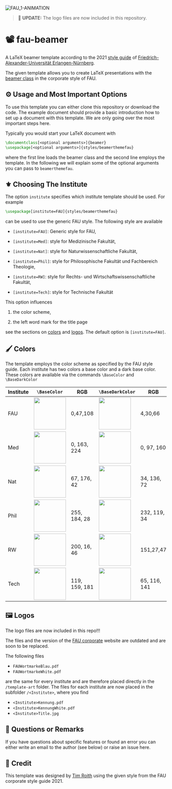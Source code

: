 ![FAU_1-ANIMATION](https://user-images.githubusercontent.com/44805883/169285233-f2065c06-0dcc-49a3-9afe-242e1f2e6e05.gif)

> :loudspeaker: **UPDATE:**  The logo files are now included in this repository.

# :film_projector: fau-beamer

A LaTeX beamer template according to the 2021 [style guide](https://www.intern.fau.de/kommunikation-marketing-und-corporate-identity/corporate-identity/) of [Friedrich-Alexander-Universität Erlangen-Nürnberg](https://www.fau.de/).

The given template allows you to create LaTeX presentations with the [beamer class](https://ctan.org/pkg/beamer?lang=en) in the corporate style of FAU.

## :gear: Usage and Most Important Options

To use this template you can either clone this repository or download the code. The example document should provide a basic introduction how to set up a document with this template. We are only going over the most important steps here.

Typically you would start your LaTeX document with

```LaTeX
\documentclass[<optional arguments>]{beamer}
\usepackage[<optional arguments>]{styles/beamerthemefau}
```

where the first line loads the beamer class and the second line employs the template. In the following we will explain some of the optional arguments you can pass to ```beamerthemefau```.

## :fleur_de_lis: Choosing The Institute

The option ```institute``` specifies which institute template should be used. For example

```LaTeX
\usepackage[institute=FAU]{styles/beamerthemefau}
```

can be used to use the generic FAU style. The following style are available

* ```[institute=FAU]```: Generic style for FAU,

* ```[institute=Med]```: style for Medizinische Fakultät,

* ```[institute=Nat]```: style for Naturwissenschaftliche Fakultät,

* ```[institute=Phil]```: style for Philosophische Fakultät und Fachbereich Theologie,

* ```[institute=RW]```: style for Rechts- und Wirtschaftswissenschaftliche Fakultät,

* ```[institute=Tech]```: style for Technische Fakultät

This option influences

1. the color scheme,

2. the left word mark for the title page

see the sections on [colors](##Colors) and [logos](##Logos). The default option is ```[institute=FAU]```.

## :paintbrush: Colors

The template employs the color scheme as specified by the FAU style guide. Each institute has two colors a base color and a dark base color. These colors are available via the commands ```\BaseColor``` and ```\BaseDarkColor```

| Institute | ```\BaseColor``` | RGB | ```\BaseDarkColor``` | RGB |
| --------- | ---------------- | --- | ----------------- | --- |
| FAU       | <img src="https://user-images.githubusercontent.com/44805883/169272361-71da6b14-2b6d-454c-ae73-f581dd75640b.png" width="100" height="100"> | 0,47,108 | <img src="https://user-images.githubusercontent.com/44805883/169272896-3e2e90bf-5465-4f9a-afc4-4c0f952a7ce3.png" width="100" height="100"> | 4,30,66 |
| Med       | <img src="https://user-images.githubusercontent.com/44805883/169273738-b598bb45-5538-4b3b-b5ff-b120019e71d6.png" width="100" height="100"> | 0, 163, 224 | <img src="https://user-images.githubusercontent.com/44805883/169273182-326a694e-0511-4e3c-a8d3-523b5b5a72aa.png" width="100" height="100"> | 0, 97, 160 |
| Nat       | <img src="https://user-images.githubusercontent.com/44805883/169273312-2f7d0130-1dd4-44e5-a920-497cbc8a4374.png" width="100" height="100"> | 67, 176, 42 | <img src="https://user-images.githubusercontent.com/44805883/169273381-0f8fcaed-54b1-4fb4-9c60-4b47af35af25.png" width="100" height="100"> | 34, 136, 72 |
| Phil      | <img src="https://user-images.githubusercontent.com/44805883/169273473-6008ad50-2d7f-4ada-b01f-39325940c8bd.png" width="100" height="100"> | 255, 184, 28 | <img src="https://user-images.githubusercontent.com/44805883/169273551-f059d603-75c9-49ed-91cc-610fd83a4a58.png" width="100" height="100"> | 232, 119, 34 |
| RW        | <img src="https://user-images.githubusercontent.com/44805883/169273830-aeec45b8-16f6-436e-8e3c-99b87da42d3a.png" width="100" height="100"> | 200, 16, 46 | <img src="https://user-images.githubusercontent.com/44805883/169273919-371bcf69-9e5d-4070-8e1f-ba1939979f51.png" width="100" height="100"> | 151,27,47 |
| Tech      | <img src="https://user-images.githubusercontent.com/44805883/169273976-d9cd9890-883f-4a1a-9994-b6eae1333492.png" width="100" height="100"> | 119, 159, 181 | <img src="https://user-images.githubusercontent.com/44805883/169274039-0e0f4f96-8f2d-4191-96cd-641332769acb.png" width="100" height="100"> | 65, 116, 141 |


## 🖼️ Logos

The logo files are now included in this repo!!! 

The files and the version of the [FAU corporate](https://www.intern.fau.de/kommunikation-marketing-und-corporate-identity/vorlagen/praesentationsvorlagen-powerpoint/) website are outdated and are soon to be replaced.

The following files

* ```FAUWortmarkeBlau.pdf```
* ```FAUWortmarkeWhite.pdf```

are the same for every institute and are therefore placed directly in the ```/template-art``` folder. The files for each institute are now placed in the subfolder ```/<Institute>```, where you find


* ```<Institute>Kennung.pdf```
* ```<Institute>KennungWhite.pdf```
* ```<Institute>Title.jpg```

## :paperclip: Questions or Remarks
If you have questions about specific features or found an error you can either write an email to the author (see below) or raise an issue here.

## :beer: Credit
This template was designed by [Tim Roith](https://timroith.github.io/) using the given style from the FAU corporate style guide 2021.

